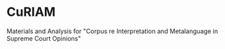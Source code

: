 # CuRIAM
Materials and Analysis for "Corpus re Interpretation and Metalanguage in Supreme Court Opinions"
